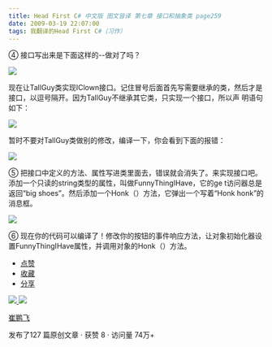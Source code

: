 ```yaml
---
title: Head First C# 中文版 图文皆译 第七章 接口和抽象类 page259
date: 2009-03-19 22:07:00
tags: 我翻译的Head First C#（习作）
---
```

④  接口写出来是下面这样的--做对了吗？

  

![](https://p-blog.csdn.net/images/p_blog_csdn_net/cuipengfei1/EntryImages/20090319/2009-03-19_21-37-02.jpg)

现在让TallGuy类实现IClown接口。记住冒号后面首先写需要继承的类，然后才是接口，以逗号隔开。因为TallGuy不继承其它类，只实现一个接口，所以声
明语句如下：

  

![](https://p-blog.csdn.net/images/p_blog_csdn_net/cuipengfei1/EntryImages/20090319/2009-03-19_21-45-52.jpg)

暂时不要对TallGuy类做别的修改，编译一下，你会看到下面的报错：

  

![](https://p-blog.csdn.net/images/p_blog_csdn_net/cuipengfei1/EntryImages/20090319/2009-03-19_21-49-16.jpg)

⑤  把接口中定义的方法、属性写进类里面去，错误就会消失了。来实现接口吧。添加一个只读的string类型的属性，叫做FunnyThingIHave，它的ge
t访问器总是返回“big shoes”。然后添加一个Honk（）方法，它弹出一个写着“Honk honk”的消息框。

  

![](https://p-blog.csdn.net/images/p_blog_csdn_net/cuipengfei1/EntryImages/20090319/2009-03-19_21-56-21.jpg)

⑥  现在你的代码可以编译了！修改你的按钮的事件响应方法，让对象初始化器设置FunnyThingIHave属性，并调用对象的Honk（）方法。

  * [ 点赞  ](javascript:;)
  * [ 收藏  ](javascript:;)
  * [ 分享 ](javascript:;)

[ ![](https://profile.csdnimg.cn/5/2/5/3_cuipengfei1)
![](https://g.csdnimg.cn/static/user-reg-year/1x/11.png)
](https://blog.csdn.net/cuipengfei1)

[ 崔鹏飞 ](https://blog.csdn.net/cuipengfei1)

发布了127 篇原创文章  ·  获赞 8  ·  访问量 74万+


